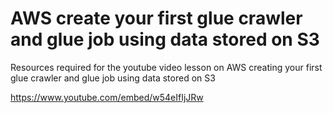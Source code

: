 # AWS create your first glue crawler and glue job using data stored on S3

Resources required for the youtube video lesson on AWS creating your first glue crawler and glue job using data stored on S3


https://www.youtube.com/embed/w54eIfIjJRw
